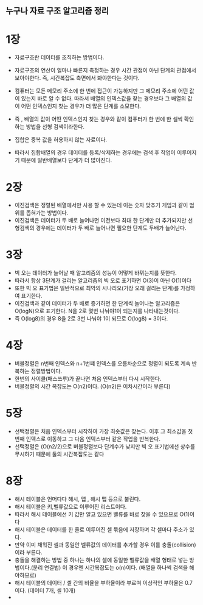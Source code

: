 ## **누구나 자료 구조 알고리즘 정리**

# **1장**

- 자료구조란 데이터를 조직하는 방법이다.
- 자료구조의 연산이 얼마나 빠른지 측정하는 경우 시간 관점이 아닌 단계의 관점에서 보아야한다. 즉, 시간복잡도 측면에서 봐야한다는 것이다.
- 컴퓨터는 모든 메모리 주소에 한 번에 접근이 가능하지만 그 메모리 주소에 어떤 값이 있는지 바로 알 수 없다. 따라서 배열의 인덱스값을 찾는 경우보다 그 배열의 값이 어떤 인덱스인지 찾는 경우가 더 많은 단계를 소모한다.
- 즉 , 배열의 값이 어떤 인덱스인지 찾는 경우와 같이 컴퓨터가 한 번에 한 셀씩 확인하는 방법을 선형 검색이라한다.

- 집합은 중복 값을 허용하지 않는 자료이다.
- 따라서 집합배열의 경우 데이터를 등록/삭제하는 경우에는 검색 후 작업이 이루어지기 때문에 일반배열보다 단계가 더 많아진다.

# **2장**

- 이진검색은 정렬된 배열에서만 사용 할 수 있는데 이는 숫자 맞추기 게임과 같이 범위를 좁혀가는 방법이다.
- 이진검색은 데이터가 두 배로 늘어나면 이전보다 최대 한 단계만 더 추가되지만 선형검색의 경우에는 데이터가 두 배로 늘어나면 필요한 단계도 두배가 늘어난다.

# **3장**

- 빅 오는 데이터가 늘어날 때 알고리즘의 성능이 어떻게 바뀌는지를 뜻한다.
- 따라서 항상 3단계가 걸리는 알고리즘의 빅 오로 표기하면 O(3)이 아닌 O(1)이다
- 또한 빅 오 표기법은 일반적으로 최악의 시나리오(가장 오래 걸리는 단계)를 가정하여 표기한다.
- 이진검색과 같이 데이터가 두 배로 증가하면 한 단계씩 늘어나는 알고리즘은 O(logN)으로 표기한다. N을 2로 몇번 나눠야1이 되는지를 나타내는것이다.
- 즉 O(log8)의 경우 8을 2로 3번 나눠야 1이 되므로 O(log8) = 3이다.

# **4장**

- 버블정렬은 n번째 인덱스와 n+1번쨰 인덱스를 오름차순으로 정렬이 되도록 계속 반복하는 정렬방법이다.
- 한번의 사이클(패스쓰루)가 끝나면 처음 인덱스부터 다시 시작한다.
- 버블정렬의 시간 복잡도는 O(n2)이다. (O(n2)은 이차시간이라 부른다)

# **5장**

- 선택정렬은 처음 인덱스부터 시작하여 가장 최솟값은 찾는다. 이후 그 최소값을 첫번째 인덱스로 이동하고 그 다음 인덱스부터 같은 작업을 반복한다.
- 선택정렬은 (O(n2/2)으로 버블정렬보다 단계수가 낮지만 빅 오 표기법에선 상수를 무시하기 때문에 둘의 시간복잡도는 같다

# **8장**

- 해시 테이블은 언머다다 해시, 맵 , 해시 맵 등으로 불린다.
- 해시 테이블은 키,벨류값으로 이루어진 리스트이다.
- 따라서 해시 테이블에선 키 값만 알고 있으면 벨류를 바로 찾을 수 있으므로 O(1)이다
- 해시 테이블은 데이터를 한 줄로 이루어진 셀 묶음에 저장하며 각 셀마다 주소가 있다.
- 만약 이미 채워진 셀과 동일안 벨류값의 데이터를 추가할 경우 이를 충돌(collision)이라 부른다.
- 충돌을 해결하는 방법 중 하나는 하나의 셀에 동일한 벨류값을 배열 형태로 넣는 방법이다.(분리 연결법) 이 경우엔 시간복잡도는 o(n)이다. (배열을 하나씩 검색을 해야하므로)
- 해시 테이블의 데이터 / 셀 간의 비율을 부하율이라 부르며 이상적인 부하율은 0.7이다. (데이터 7개, 셀 10개)
-
